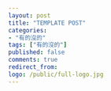 ```yaml
---
layout: post
title: "TEMPLATE POST"
categories:
- "有的沒的"
tags: ["有的沒的"]
published: false
comments: true
redirect_from:
logo: /public/full-logo.jpg
---
```


<!--more-->
